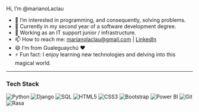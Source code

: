 Hi, I’m @marianoLaclau
- 👀 I’m interested in programming, and consequently, solving problems.
- 🌱 Currently in my second year of a software development degree.
- 💼 Working as an IT support junior / infrastructure.
- 📫 How to reach me: marianolaclau@gmail.com | [LinkedIn](https://www.linkedin.com/in/marianolaclau/)  
- 😄 I’m from Gualeguaychú ❤️
- ⚡ Fun fact: I enjoy learning new technologies and delving into this magical world.

___

### Tech Stack

![Python](https://img.shields.io/badge/Python-3776AB?style=for-the-badge&logo=python&logoColor=white)
![Django](https://img.shields.io/badge/Django-092E20?style=for-the-badge&logo=django&logoColor=white)
![SQL](https://img.shields.io/badge/SQL-4479A1?style=for-the-badge&logo=postgresql&logoColor=white)
![HTML5](https://img.shields.io/badge/HTML5-E34F26?style=for-the-badge&logo=html5&logoColor=white)
![CSS3](https://img.shields.io/badge/CSS3-1572B6?style=for-the-badge&logo=css3&logoColor=white)
![Bootstrap](https://img.shields.io/badge/Bootstrap-563D7C?style=for-the-badge&logo=bootstrap&logoColor=white)
![Power BI](https://img.shields.io/badge/Power%20BI-F2C811?style=for-the-badge&logo=power-bi&logoColor=white)
![Git](https://img.shields.io/badge/Git-F05032?style=for-the-badge&logo=git&logoColor=white)
![Rasa](https://img.shields.io/badge/Rasa-5A67D8?style=for-the-badge&logo=rasa&logoColor=white)





<!---
marianoLaclau/marianoLaclau is a ✨ special ✨ repository because its `README.md` (this file) appears on your GitHub profile.
You can click the Preview link to take a look at your changes.
--->
